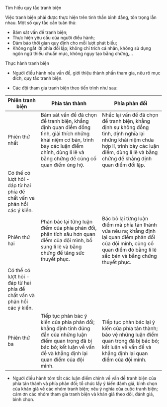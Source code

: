 Tìm hiểu quy tắc tranh biện

Việc tranh biện phải được thực hiện trên tinh thần bình đẳng, tôn trọng lẫn nhau. Một số quy tắc cần tuân thủ:

- Bám sát vấn đề tranh biện;
- Thực hiện yêu cầu của người điều hành;
- Đảm bảo thời gian quy định cho mỗi lượt phát biểu;
- Không ngắt lời phía đối lập; không chỉ trích cá nhân, không sử dụng ngôn ngữ thiếu chuẩn mực, không ngụy tạo bằng chứng,...

Thực hành tranh biện

- Người điều hành nêu vấn đề, giới thiệu thành phần tham gia, nêu rõ mục đích, quy tắc tranh biện.

- Các đội tham gia tranh biện theo tiến trình như sau:

Phiên tranh biện | Phía tán thành | Phía phản đối
--- | --- | ---
Phiên thứ nhất | Bám sát vấn đề đã chọn để tranh biện, khẳng định quan điểm đồng tình, giải thích những khái niệm cơ bản, trình bày các luận điểm chính, dùng lí lẽ và bằng chứng để củng cố quan điểm ủng hộ. | Nhắc lại vấn đề đã chọn để tranh biện, khẳng định sự không đồng tình, định nghĩa lại những khái niệm chưa hợp lí, trình bày các luận điểm, dùng lí lẽ và bằng chứng để khẳng định quan điểm đối lập.
| Có thể có lượt hỏi - đáp từ hai phía để chất vấn và phản hồi các ý kiến. |
Phiên thứ hai | Phản bác lại từng luận điểm của phía phản đối, phân tích sâu hơn quan điểm của đội mình, bổ sung lí lẽ và bằng chứng để tăng sức thuyết phục. | Bác bỏ lại từng luận điểm mà phía tán thành vừa nêu ra; khẳng định lại quan điểm phản đối của đội mình, củng cố quan điểm đó bằng lí lẽ sắc bén và bằng chứng thuyết phục.
| Có thể có lượt hỏi - đáp từ hai phía để chất vấn và phản hồi các ý kiến. |
Phiên thứ ba | Tiếp tục phản bác ý kiến của phía phản đối; khẳng định tính đúng đắn của những luận điểm quan trọng đã bị bác bỏ; kết luận về vấn đề và khẳng định lại quan điểm của đội mình. | Tiếp tục phản bác lại ý kiến của phía tán thành; bảo vệ những luận điểm quan trọng đã bị bác bỏ; kết luận về vấn đề và khẳng định lại quan điểm của đội mình.

- Người điều hành tóm tắt các luận điểm chính về vấn đề tranh biện của phía tán thành và phía phản đối; tổ chức lấy ý kiến đánh giá, bình chọn của khán giả về các nhóm tranh biện; nêu ý nghĩa của cuộc tranh biện; cảm ơn các nhóm tham gia tranh biện và khán giả theo dõi, đánh giá, bình chọn.